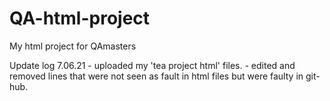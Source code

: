 # QA-html-project
My html project for QAmasters

Update log
7.06.21 - uploaded my 'tea project html' files.
        - edited and removed lines that were not seen as fault in html files but were faulty in git-hub.

